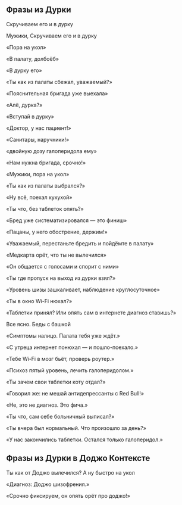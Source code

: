 ## Фразы из Дурки
Скручиваем его и в дурку

Мужики, Скручиваем его и в дурку  

«Пора на укол»

«В палату, долбоёб»

«В дурку его»

«Ты как из палаты сбежал, уважаемый?»

«Пояснительная бригада уже выехала»

«Алё, дурка?»

«Вступай в дурку»

«Доктор, у нас пациент!»

«Санитары, наручники!»  

«двойную дозу галоперидола ему»

«Нам нужна бригада, срочно!»

«Мужики, пора на укол»

«Ты как из палаты выбрался?»

«Ну всё, поехал кукухой»

«Ты что, без таблеток опять?»

«Бред уже систематизировался — это финиш»

«Пацаны, у него обострение, держим!»

«Уважаемый, перестаньте бредить и пойдёмте в палату»

«Медкарта орёт, что ты не вылечился»

«Он общается с голосами и спорит с ними»

«Ты где пропуск на выход из дурки взял?»

«Уровень шизы зашкаливает, наблюдение круглосуточное»

«Ты в окно Wi-Fi нюхал?»

«Таблетки принял? Или опять сам в интернете диагноз ставишь?»

Все ясно. Беды с башкой

«Симптомы налицо. Палата тебя уже ждёт.»

«С утреца интернет понюхал — и пошло-поехало.»

«Тебе Wi-Fi в мозг бьёт, проверь роутер.»

«Психоз пятый уровень, лечить галоперидолом.»

«Ты зачем свои таблетки коту отдал?»

«Говорил же: не мешай антидепрессанты с Red Bull!»

«Не, это не диагноз. Это фича.»

«Ты что, сам себе больничный выписал?»

«Ты вчера был нормальный. Что произошло за день?»

«У нас закончились таблетки. Остался только галоперидол.»

## Фразы из Дурки в Доджо Контексте

Ты как от Доджо вылечился? А ну быстро на укол  

«Диагноз: Доджо шизофрения.»

«Срочно фиксируем, он опять орёт про доджо!»
